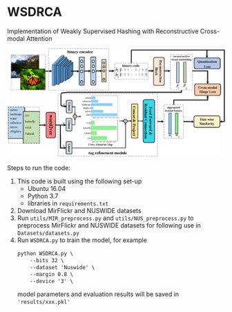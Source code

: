 # WSDRCA

Implementation of Weakly Supervised Hashing with Reconstructive Cross-modal Attention

<center>

![model](images/model.png)

</center>

Steps to run the code:

1. This code is built using the following set-up
   - Ubuntu 16.04
   - Python 3.7
   - libraries in `requirements.txt`
2. Download MirFlickr and NUSWIDE datasets
3. Run `utils/MIR_preprocess.py` and `utils/NUS_preprocess.py` to preprocess MirFlickr and NUSWIDE datasets for following use in `Datasets/datasets.py` 
4. Run `WSDRCA.py` to train the model, for example 
    ```
    python WSDRCA.py \
        --bits 32 \
        --dataset 'Nuswide' \
        --margin 0.8 \
        --device '3' \
    ```
    model parameters and evaluation results will be saved in `'results/xxx.pkl'` 
